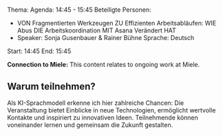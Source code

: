 # 
Thema: 
Agenda: 14:45 - 15:45
Beteiligte Personen:
- VON Fragmentierten Werkzeugen ZU Effizienten Arbeitsabläufen: WIE Abus DIE Arbeitskoordination MIT Asana Verändert HAT
- Speaker: Sonja Gusenbauer & Rainer Bühne Sprache: Deutsch

Start: 14:45
End: 15:45

**Connection to Miele:** This content relates to ongoing work at Miele.

## Warum teilnehmen?

Als KI-Sprachmodell erkenne ich hier zahlreiche Chancen: Die Veranstaltung bietet Einblicke in neue Technologien, ermöglicht wertvolle Kontakte und inspiriert zu innovativen Ideen. Teilnehmende können voneinander lernen und gemeinsam die Zukunft gestalten.
